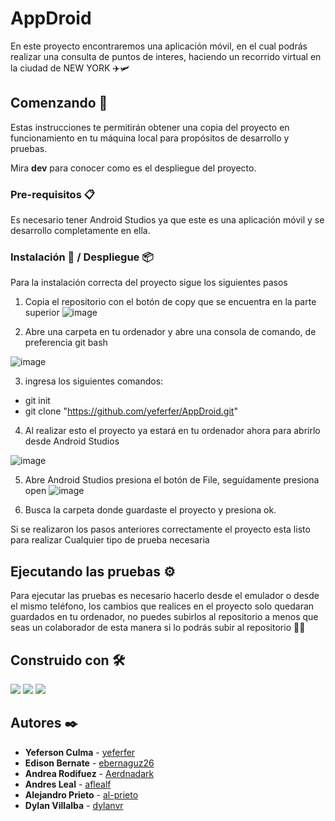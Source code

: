 # AppDroid 

En este proyecto encontraremos una aplicación móvil, en el cual podrás realizar una consulta de puntos de interes, haciendo un recorrido virtual en la ciudad de NEW YORK ✈️🛩️

## Comenzando 🚀

Estas instrucciones te permitirán obtener una copia del proyecto en funcionamiento en tu máquina local para propósitos de desarrollo y pruebas.

Mira **dev** para conocer como es el despliegue del proyecto.

### Pre-requisitos 📋

Es necesario tener Android Studios ya que este es una aplicación móvil y se desarrollo completamente en ella.

### Instalación 🔧 / Despliegue 📦

Para la instalación correcta del proyecto sigue los siguientes pasos

1. Copia el repositorio con el botón de copy que se encuentra en la parte superior ![image](https://user-images.githubusercontent.com/48194337/141156836-ea540c7f-2671-42d1-a941-86df4fd15697.png)

2. Abre una carpeta en tu ordenador y abre una consola de comando, de preferencia git bash

![image](https://user-images.githubusercontent.com/48194337/141157235-3d6264ab-333f-4656-9068-8014522192a2.png)  

3. ingresa los siguientes comandos:
  * git init
  * git clone "https://github.com/yeferfer/AppDroid.git"
  
4. Al realizar esto el proyecto ya estará en tu ordenador ahora para abrirlo desde Android Studios 

![image](https://user-images.githubusercontent.com/48194337/141157773-2a958c2d-eee9-44f6-a664-4562a5fba5c2.png)

5. Abre Android Studios presiona el botón de File, seguidamente presiona open ![image](https://user-images.githubusercontent.com/48194337/141155481-bf932317-b736-434c-a983-79ef4cc863e4.png)

6. Busca la carpeta donde guardaste el proyecto y presiona ok.

Si se realizaron los pasos anteriores correctamente el proyecto esta listo para realizar Cualquier tipo de prueba necesaria

## Ejecutando las pruebas ⚙️

Para ejecutar las pruebas es necesario hacerlo desde el emulador o desde el mismo teléfono, los cambios que realices en el proyecto solo quedaran guardados en tu ordenador, no puedes subirlos al repositorio a menos que seas un colaborador de esta manera si lo podrás subir al repositorio 🐱‍💻

## Construido con 🛠️

![](https://img.shields.io/static/v1?label=AndroidStudios&message=v4.1.1&color=orange&style=for-the-badge&logo=android) ![](https://img.shields.io/static/v1?label=Kotlin&message=v0.20.0&color=blue&style=for-the-badge&logo=kotlin) ![](https://img.shields.io/static/v1?label=MONGOBD&message=v4.0.8&color=green&style=for-the-badge&logo=mongodb)

## Autores ✒️

* **Yeferson Culma** - [yeferfer](https://github.com/yeferfer)
* **Edison Bernate** - [ebernaguz26](https://github.com/ebernaguz26)
* **Andrea Rodifuez** - [Aerdnadark](https://github.com/Aerdnadark)
* **Andres Leal** - [aflealf](https://github.com/aflealf)
* **Alejandro Prieto** - [al-prieto](https://github.com/al-prieto)
* **Dylan Villalba** - [dylanvr](https://github.com/dylanvr)